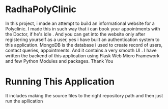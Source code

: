 # RadhaPolyClinic
In this project, i made an attempt to build an informational website for a Polyclinic. I made this in such way that i can book your appointments with the Doctor, if he's idle . And you can get into the website only after registering yourself as a user, yes i have built an authentication system to this application. MongoDB is the database i used to create record of users, contact queries, appointments. And it contains a very smooth UI . I have written the backend of this application using Flask Web Micro Framework and few Python Modules and packages. Thank You


# Running This Application
It includes making the source files to the right repository path and then just run the apllication

